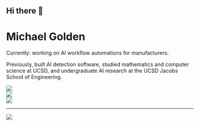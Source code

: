 ## Hi there 👋

# Michael Golden
Currently: working on AI workflow automations for manufacturers. 

Previously, built AI detection software, studied mathematics and computer science at UCSD, and undergraduate AI research at the UCSD Jacobs School of Engineering.

<!--- # 📊 GitHub Stats: -->
![](https://github-readme-stats.vercel.app/api?username=michaelgold3n&theme=react&hide_border=false&include_all_commits=false&count_private=false)<br/>
![](https://github-readme-streak-stats.herokuapp.com/?user=michaelgold3n&theme=react&hide_border=false)<br/>
![](https://github-readme-stats.vercel.app/api/top-langs/?username=michaelgold3n&theme=react&hide_border=false&include_all_commits=false&count_private=false&layout=compact)

---
[![](https://visitcount.itsvg.in/api?id=michaelgold3n&icon=0&color=0)](https://visitcount.itsvg.in)
